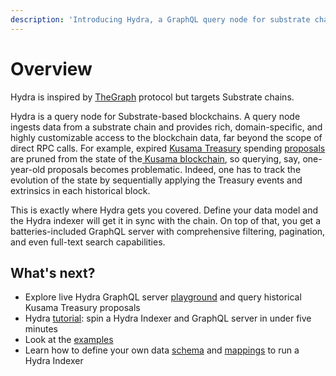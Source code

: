 ```yaml
---
description: 'Introducing Hydra, a GraphQL query node for substrate chains'
---
```


# Overview

Hydra is inspired by [TheGraph](http://thegraph.com/) protocol but targets Substrate chains.‌

Hydra is a query node for Substrate-based blockchains. A query node ingests data from a substrate chain and provides rich, domain-specific, and highly customizable access to the blockchain data, far beyond the scope of direct RPC calls. For example, expired [Kusama Treasury](https://wiki.polkadot.network/docs/en/learn-treasury) spending [proposals](https://kusama.subscan.io/event?module=Treasury&event=Proposed) are pruned from the state of the[ Kusama blockchain](https://polkascan.io/kusama), so querying, say, one-year-old proposals becomes problematic. Indeed, one has to track the evolution of the state by sequentially applying the Treasury events and extrinsics in each historical block.

This is exactly where Hydra gets you covered. Define your data model and the Hydra indexer will get it in sync with the chain. On top of that, you get a batteries-included GraphQL server with comprehensive filtering, pagination, and even full-text search capabilities. 

## What's next?

* Explore live Hydra GraphQL server [playground](https://hakusama.joystream.app/graphql) and query historical Kusama Treasury proposals 
* Hydra [tutorial](quick-start.md): spin a Hydra Indexer and GraphQL server in under five minutes
* Look at the [examples](../examples/) 
* Learn how to define your own data [schema](schema-spec/) and [mappings](mappings.md) to run a Hydra Indexer





